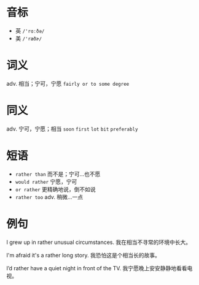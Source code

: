 # 音标

- 英 `/'rɑːðə/`
- 美 `/'ræðɚ/`

# 词义

adv. 相当；宁可，宁愿
`fairly or to some degree`

# 同义

adv. 宁可，宁愿；相当
`soon` `first` `lot` `bit` `preferably`

# 短语

- `rather than` 而不是；宁可…也不愿
- `would rather` 宁愿，宁可
- `or rather` 更精确地说，倒不如说
- `rather too` adv. 稍微...一点

# 例句

I grew up in rather unusual circumstances.
我在相当不寻常的环境中长大。

I'm afraid it's a rather long story.
我恐怕这是个相当长的故事。

I’d rather have a quiet night in front of the TV.
我宁愿晚上安安静静地看看电视。


